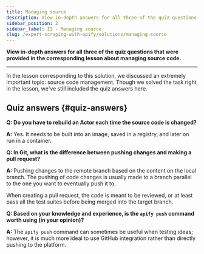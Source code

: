 ```yaml
---
title: Managing source
description: View in-depth answers for all three of the quiz questions that were provided in the corresponding lesson about managing source code.
sidebar_position: 2
sidebar_label: II - Managing source
slug: /expert-scraping-with-apify/solutions/managing-source
---
```


**View in-depth answers for all three of the quiz questions that were provided in the corresponding lesson about managing source code.**

---

In the lesson corresponding to this solution, we discussed an extremely important topic: source code management. Though we solved the task right in the lesson, we've still included the quiz answers here.

## Quiz answers {#quiz-answers}

**Q: Do you have to rebuild an Actor each time the source code is changed?**

**A:** Yes. It needs to be built into an image, saved in a registry, and later on run in a container.

**Q: In Git, what is the difference between pushing changes and making a pull request?**

**A:** Pushing changes to the remote branch based on the content on the local branch. The pushing of code changes is usually made to a branch parallel to the one you want to eventually push it to.

When creating a pull request, the code is meant to be reviewed, or at least pass all the test suites before being merged into the target branch.

**Q: Based on your knowledge and experience, is the `apify push` command worth using (in your opinion)?**

**A:** The `apify push` command can sometimes be useful when testing ideas; however, it is much more ideal to use GitHub integration rather than directly pushing to the platform.

